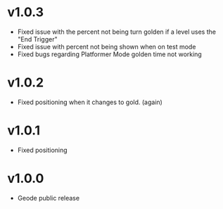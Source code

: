 # v1.0.3 
- Fixed issue with the percent not being turn golden if a level uses the "End Trigger"
- Fixed issue with percent not being shown when on test mode
- Fixed bugs regarding Platformer Mode golden time not working
# v1.0.2
- Fixed positioning when it changes to gold. (again)
# v1.0.1 
- Fixed positioning
# v1.0.0
- Geode public release
